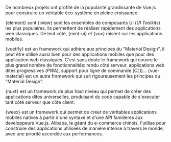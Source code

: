 De nombreux projets ont profité de la popularité grandissante de Vue.js pour construire un véritable éco-système en pleine croissance.

{element} sont {iview} sont les ensembles de composants UI (_UI Toolkits_) les plus populaires, ils permettent de réaliser rapidement des applications web classiques. De leut côté, {mint-ui} et {vux} misent sur les applications mobiles.

{vuetify} est un framework qui adhère aux principes du "Material Design", il peut être utilisé aussi bien pour des applications mobiles que pour des application web classiques. C'est sans doute le framework qui couvre le plus grand nombre de fonctionnalités: rendu côté serveur, applications web dites progressives (_PWA_), support pour ligne de commande (_CLI_)... {vue-material} est un autre framework qui suit rigoureusement les principes du "Material Design".

{nuxt} est un framework de plus haut niveau qui permet de créer des applications dites universelles, produisant du code capable de s'executer tant côté serveur que côté client.

{weex} est un framework qui permet de créer de véritables applications mobiles natives à partir d'une syntaxe et d'une API familières aux developpeurs Vue.js.
Alibaba, le géant du e-commerce chinois, l'utilise pour construire des applications utiliseés de manière intense à travers le monde, avec une priorité accordée aux performances.
